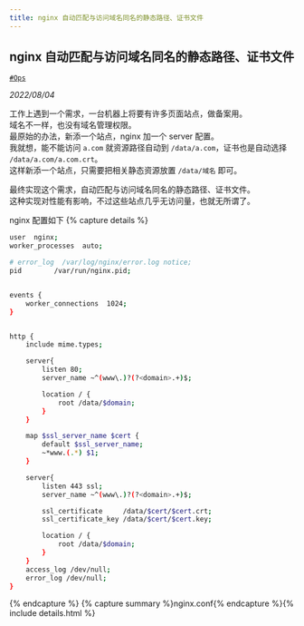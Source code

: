 ```yaml
---
title: nginx 自动匹配与访问域名同名的静态路径、证书文件
---
```


## nginx 自动匹配与访问域名同名的静态路径、证书文件 <!-- omit in toc -->

[`#Ops`](https://fangxuetao.com/ops) 

*2022/08/04*

工作上遇到一个需求，一台机器上将要有许多页面站点，做备案用。  
域名不一样，也没有域名管理权限。  
最原始的办法，新添一个站点，nginx 加一个 server 配置。  
我就想，能不能访问 `a.com` 就资源路径自动到 `/data/a.com`，证书也是自动选择 `/data/a.com/a.com.crt`。  
这样新添一个站点，只需要把相关静态资源放置 `/data/域名` 即可。

最终实现这个需求，自动匹配与访问域名同名的静态路径、证书文件。  
这种实现对性能有影响，不过这些站点几乎无访问量，也就无所谓了。

nginx 配置如下
{% capture details %}

```bash
user  nginx;
worker_processes  auto;

# error_log  /var/log/nginx/error.log notice;
pid        /var/run/nginx.pid;


events {
    worker_connections  1024;
}


http {
    include mime.types;

    server{
        listen 80;
        server_name ~^(www\.)?(?<domain>.+)$;

        location / {
            root /data/$domain;
        }
    }

    map $ssl_server_name $cert {
        default $ssl_server_name;
        ~*www.(.*) $1;
    }

    server{
        listen 443 ssl;
        server_name ~^(www\.)?(?<domain>.+)$;

        ssl_certificate     /data/$cert/$cert.crt;
        ssl_certificate_key /data/$cert/$cert.key;

        location / {
            root /data/$domain;
        }
    }
    access_log /dev/null;
    error_log /dev/null;
}
```
{% endcapture %}
{% capture summary %}nginx.conf{% endcapture %}{% include details.html %}
